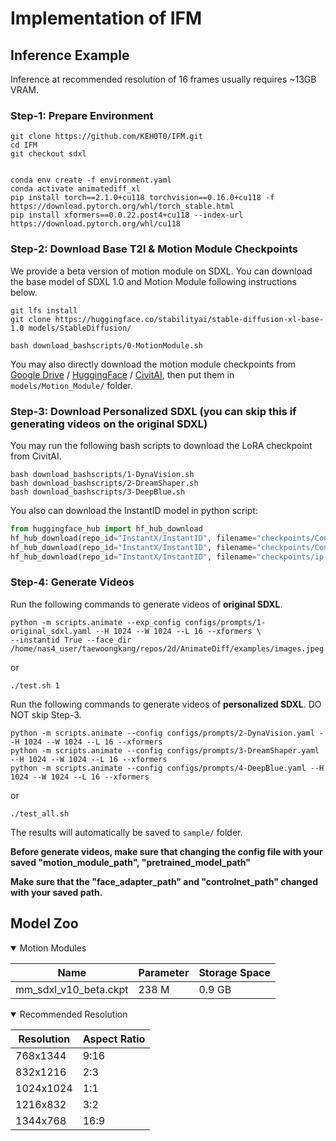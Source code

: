 
# Implementation of IFM

## Inference Example

Inference at recommended resolution of 16 frames usually requires ~13GB VRAM.
### Step-1: Prepare Environment

```
git clone https://github.com/KEH0T0/IFM.git
cd IFM
git checkout sdxl


conda env create -f environment.yaml
conda activate animatediff_xl
pip install torch==2.1.0+cu118 torchvision==0.16.0+cu118 -f https://download.pytorch.org/whl/torch_stable.html
pip install xformers==0.0.22.post4+cu118 --index-url https://download.pytorch.org/whl/cu118
```

### Step-2: Download Base T2I & Motion Module Checkpoints
We provide a beta version of motion module on SDXL. You can download the base model of SDXL 1.0 and Motion Module following instructions below.
```
git lfs install
git clone https://huggingface.co/stabilityai/stable-diffusion-xl-base-1.0 models/StableDiffusion/

bash download_bashscripts/0-MotionModule.sh
```
You may also directly download the motion module checkpoints from [Google Drive](https://drive.google.com/file/d/1EK_D9hDOPfJdK4z8YDB8JYvPracNx2SX/view?usp=share_link
) / [HuggingFace](https://huggingface.co/guoyww/animatediff/blob/main/mm_sdxl_v10_beta.ckpt
) / [CivitAI](https://civitai.com/models/108836/animatediff-motion-modules), then put them in `models/Motion_Module/` folder.

###  Step-3: Download Personalized SDXL (you can skip this if generating videos on the original SDXL)
You may run the following bash scripts to download the LoRA checkpoint from CivitAI.
```
bash download_bashscripts/1-DynaVision.sh
bash download_bashscripts/2-DreamShaper.sh
bash download_bashscripts/3-DeepBlue.sh
```
You also can download the InstantID model in python script:

```python
from huggingface_hub import hf_hub_download
hf_hub_download(repo_id="InstantX/InstantID", filename="checkpoints/ControlNetModel/config.json", local_dir="./checkpoints")
hf_hub_download(repo_id="InstantX/InstantID", filename="checkpoints/ControlNetModel/diffusion_pytorch_model.safetensors", local_dir="./checkpoints")
hf_hub_download(repo_id="InstantX/InstantID", filename="checkpoints/ip-adapter.bin", local_dir="./checkpoints")
```

### Step-4: Generate Videos
Run the following commands to generate videos of **original SDXL**. 
```
python -m scripts.animate --exp_config configs/prompts/1-original_sdxl.yaml --H 1024 --W 1024 --L 16 --xformers \
--instantid True --face_dir /home/nas4_user/taewoongkang/repos/2d/AnimateDiff/examples/images.jpeg 
```
or
```
./test.sh 1 
```
Run the following commands to generate videos of **personalized SDXL**. DO NOT skip Step-3.
```
python -m scripts.animate --config configs/prompts/2-DynaVision.yaml --H 1024 --W 1024 --L 16 --xformers
python -m scripts.animate --config configs/prompts/3-DreamShaper.yaml --H 1024 --W 1024 --L 16 --xformers
python -m scripts.animate --config configs/prompts/4-DeepBlue.yaml --H 1024 --W 1024 --L 16 --xformers
```
or
```
./test_all.sh
```
The results will automatically be saved to `sample/` folder.

**Before generate videos, make sure that changing the config file with your saved "motion_module_path", "pretrained_model_path"**

**Make sure that the "face_adapter_path" and "controlnet_path" changed with your saved path.**

## Model Zoo
<details open>
<summary>Motion Modules</summary>

  | Name                 | Parameter | Storage Space |
  |----------------------|-----------|---------------|
  | mm_sdxl_v10_beta.ckpt      | 238 M     | 0.9 GB        |

</details>

<details open>
<summary>Recommended Resolution</summary>

  | Resolution                 | Aspect Ratio | 
  |----------------------|-----------|
  | 768x1344      | 9:16     |
  | 832x1216      | 2:3     |
  | 1024x1024     | 1:1     |
  | 1216x832      | 3:2     |
  | 1344x768      | 16:9     |

</details>
